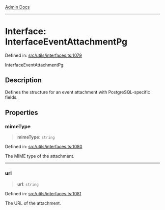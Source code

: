 [Admin Docs](/)

***

# Interface: InterfaceEventAttachmentPg

Defined in: [src/utils/interfaces.ts:1079](https://github.com/PalisadoesFoundation/talawa-admin/blob/main/src/utils/interfaces.ts#L1079)

InterfaceEventAttachmentPg

## Description

Defines the structure for an event attachment with PostgreSQL-specific fields.

## Properties

### mimeType

> **mimeType**: `string`

Defined in: [src/utils/interfaces.ts:1080](https://github.com/PalisadoesFoundation/talawa-admin/blob/main/src/utils/interfaces.ts#L1080)

The MIME type of the attachment.

***

### url

> **url**: `string`

Defined in: [src/utils/interfaces.ts:1081](https://github.com/PalisadoesFoundation/talawa-admin/blob/main/src/utils/interfaces.ts#L1081)

The URL of the attachment.

